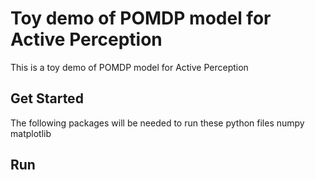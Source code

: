 # Toy demo of POMDP model for Active Perception
This is a toy demo of POMDP model for Active Perception

## Get Started
The following packages will be needed to run these python files
	numpy
	matplotlib

## Run

